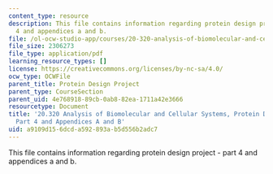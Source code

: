 ```yaml
---
content_type: resource
description: This file contains information regarding protein design project - part
  4 and appendices a and b.
file: /ol-ocw-studio-app/courses/20-320-analysis-of-biomolecular-and-cellular-systems-fall-2012/a9109d156dcda592893ab5d556b2adc7_MIT20_320F12_Pr_De_Pro_Pa4.pdf
file_size: 2306273
file_type: application/pdf
learning_resource_types: []
license: https://creativecommons.org/licenses/by-nc-sa/4.0/
ocw_type: OCWFile
parent_title: Protein Design Project
parent_type: CourseSection
parent_uid: 4e768918-89cb-0ab8-82ea-1711a42e3666
resourcetype: Document
title: '20.320 Analysis of Biomolecular and Cellular Systems, Protein Design Project:
  Part 4 and Appendices A and B'
uid: a9109d15-6dcd-a592-893a-b5d556b2adc7
---
```

This file contains information regarding protein design project - part 4 and appendices a and b.